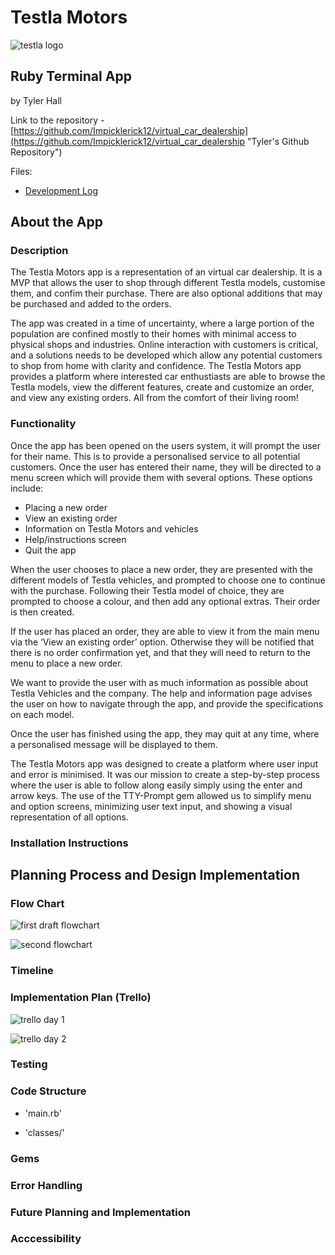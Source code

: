 # Testla Motors

![testla logo](docs/testla_logo.png "Testla Logo")

## Ruby Terminal App

by Tyler Hall

Link to the repository - [https://github.com/Impicklerick12/virtual_car_dealership](https://github.com/Impicklerick12/virtual_car_dealership "Tyler's Github Repository")

Files:

* [Development Log](https://github.com/Impicklerick12/virtual_car_dealership/blob/master/development_log.md "Development Log Link")

## About the App

### Description

The Testla Motors app is a representation of an virtual car dealership. It is a MVP that allows the user to shop through different Testla models, customise them, and confim their purchase. There are also optional additions that may be purchased and added to the orders.

The app was created in a time of uncertainty, where a large portion of the population are confined mostly to their homes with minimal access to physical shops and industries. Online interaction with customers is critical, and a solutions needs to be  developed which allow any potential customers to shop from home with clarity and confidence. The Testla Motors app provides a platform where interested car enthustiasts are able to browse the Testla models, view the different features, create and customize an order, and view any existing orders. All from the comfort of their living room!

### Functionality

Once the app has been opened on the users system, it will prompt the user for their name. This is to provide a personalised service to all potential customers. Once the user has entered their name, they will be directed to a menu screen which will provide them with several options. These options include:

* Placing a new order
* View an existing order
* Information on Testla Motors and vehicles
* Help/instructions screen
* Quit the app

When the user chooses to place a new order, they are presented with the different models of Testla vehicles, and prompted to choose one to continue with the purchase. Following their Testla model of choice, they are prompted to choose a colour, and then add any optional extras. Their order is then created.

If the user has placed an order, they are able to view it from the main menu via the ‘View an existing order’ option. Otherwise they will be notified that there is no order confirmation yet, and that they will need to return to the menu to place a new order. 

We want to provide the user with as much information as possible about Testla Vehicles and the company. The help and information page advises the user on how to navigate through the app, and provide the specifications on each model.

Once the user has finished using the app, they may quit at any time, where a personalised message will be displayed to them.

The Testla Motors app was designed to create a platform where user input and error is minimised. It was our mission to create a step-by-step process where the user is able to follow along easily simply using the enter and arrow keys. The use of the TTY-Prompt gem allowed us to simplify menu and option screens, minimizing user text input, and showing a visual representation of all options. 

### Installation Instructions

## Planning Process and Design Implementation


### Flow Chart

![first draft flowchart](docs/first_draft_flowchart.JPG "First Flowchart Draft")

![second flowchart](docs/flowchart_1.jpeg "Second Flowchart Draft")

### Timeline

### Implementation Plan (Trello)

![trello day 1](docs/trello_board_day_1.png "Trello Board Day 1")

![trello day 2](docs/trello_board_day_2.png "Trello Board Day 2")


### Testing

### Code Structure

- 'main.rb'

- 'classes/'

### Gems

### Error Handling

### Future Planning and Implementation

### Acccessibility


